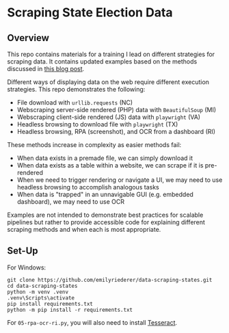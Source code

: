 # Scraping State Election Data

## Overview

This repo contains materials for a training I lead on different strategies for scraping data. It contains updated examples based on the methods discussed in [this blog post](https://www.emilyriederer.com/post/states-scraping-automation/).

Different ways of displaying data on the web require different execution strategies. This repo demonstrates the following:

- File download with `urllib.requests` (NC)
- Webscraping server-side rendered (PHP) data with `BeautifulSoup` (MI)
- Webscraping client-side rendered (JS) data with `playwright` (VA)
- Headless browsing to download file with `playwright` (TX)
- Headless browsing, RPA (screenshot), and OCR from a dashboard (RI)

These methods increase in complexity as easier methods fail:

- When data exists in a premade file, we can simply download it
- When data exists as a table within a website, we can scrape if it is pre-rendered
- When we need to trigger rendering or navigate a UI, we may need to use headless browsing to accomplish analogous tasks
- When data is "trapped" in an unnavigable GUI (e.g. embedded dashboard), we may need to use OCR

Examples are not intended to demonstrate best practices for scalable pipelines but rather to provide accessible code for explaining different scraping methods and when each is most appropriate. 

## Set-Up

For Windows:

```
git clone https://github.com/emilyriederer/data-scraping-states.git
cd data-scraping-states
python -m venv .venv 
.venv\Scripts\activate
pip install requirements.txt
python -m pip install -r requirements.txt
```

For `05-rpa-ocr-ri.py`, you will also need to install [Tesseract](https://github.com/UB-Mannheim/tesseract/wiki).